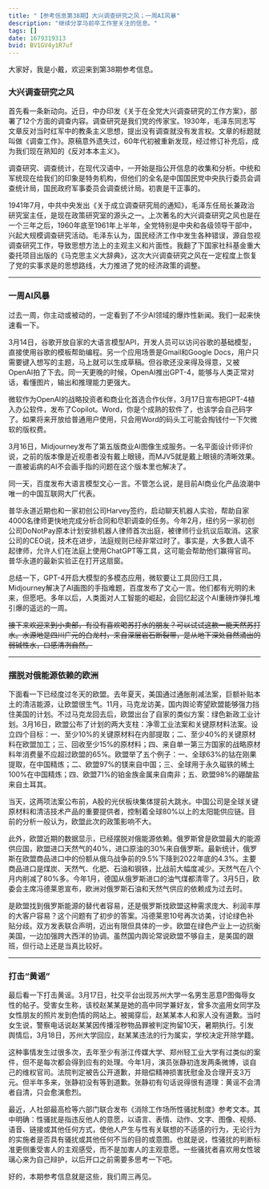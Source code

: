 ```yaml
---
title: "【参考信息第38期】大兴调查研究之风；一周AI风暴"
description: "继续分享马前卒工作室关注的信息。"
tags: []
date: 1679319313
bvid: BV1GV4y1R7uf
---
```

大家好，我是小戴，欢迎来到第38期参考信息。

### 大兴调查研究之风

首先看一条新动向。近日，中办印发《关于在全党大兴调查研究的工作方案》，部署了12个方面的调查内容。调查研究是我们党的传家宝。1930年，毛泽东同志写文章反对当时红军中的教条主义思想，提出没有调查就没有发言权。文章的标题就叫做《调查工作》。原稿意外遗失过，60年代初被重新发现，经过修订补充后，成为我们现在熟知的《反对本本主义》。

调查研究、调查统计，在现代汉语中，一开始是指公开信息的收集和分析。中统和军统现在给我们的印象是特务机构，但他们的全名是中国国民党中央执行委员会调查统计局，国民政府军事委员会调查统计局。初衷是干正事的。

1941年7月，中共中央发出《关于成立调查研究局的通知》，毛泽东任局长兼政治研究室主任，是现在政策研究室的源头之一。上次著名的大兴调查研究之风也是在一个三年之后，1960年底至1961年上半年，全党特别是中央和各级领导干部中，兴起大规模调查研究活动。毛泽东认为，国民经济工作中发生各种错误，源自忽视调查研究工作，导致思想方法上的主观主义和片面性。我翻了下国家社科基金重大委托项目出版的《马克思主义大辞典》，这次大兴调查研究之风在一定程度上恢复了党的实事求是的思想路线，大力推进了党的经济政策的调整。

---

### 一周AI风暴

过去一周，你主动或被动的，一定看到了不少AI领域的爆炸性新闻。我们一起来快速看一下。

3月14日，谷歌开放自家的大语言模型API，开发人员可以访问谷歌的基础模型，直接使用谷歌的模板帮助编程。另一个应用场景是Gmail和Google Docs，用户只需要键入想写的主题，马上就可以生成草稿。但谷歌还没来得及得意，又被OpenAI拍了下去。同一天更晚的时候，OpenAI推出GPT-4，能够与人类正常对话，看懂图片，输出和推理能力更强大。

微软作为OpenAI的战略投资者和商业化首选合作伙伴，3月17日宣布把GPT-4植入办公软件，发布了Copilot。Word，你是个成熟的软件了，也该学会自己码字了。如果将来开放给普通用户使用，只会用Word的码头工可能会掏钱付一下欠微软的版权费。

3月16日，Midjourney发布了第五版商业AI图像生成服务。一名平面设计师评价说，之前的版本像是近视患者没有戴上眼镜，而MJV5就是戴上眼镜的清晰效果。一直被诟病的AI不会画手指的问题在这个版本里也解决了。

同一天，百度发布大语言模型文心一言。不管怎么说，是目前AI商业化产品浪潮中唯一的中国互联网大厂代表。

普华永道近期也和一家初创公司Harvey签约，启动聊天机器人实验，帮助自家4000名律师更快地完成分析合同和尽职调查的任务。今年2月，纽约另一家初创公司DoNotPay原本计划安排机器人律师首次出庭，被律师行业抗议后取消。这家公司的CEO说，技术在进步，法庭规则已经非常过时了。事实是，大多数人请不起律师，允许人们在法庭上使用ChatGPT等工具，这可能会帮助他们赢得官司。普华永道的最新实验正在打开这扇窗。

总结一下，GPT-4开启大模型的多模态应用，微软要让工具回归工具，Midjourney解决了AI画图的手指难题，百度发布了文心一言。他们都有光明的未来，但愿吧。多年以后，人类面对人工智能的崛起，会回忆起这个AI重磅炸弹扎堆引爆的遥远的一周。

~~接下来欢迎来到小卖部，有没有喜欢喝苏打水的朋友？可以试试这款一能天然苏打水。水源地是四川广元的白龙村，来自深层岩石断裂带，是从地下深处自然涌出的弱碱性水，口感清冽自然。~~

---

### 摆脱对俄能源依赖的欧洲

下面看一下已经度过冬天的欧盟。去年夏天，美国通过通胀削减法案，巨额补贴本土的清洁能源，让欧盟很生气。11月，马克龙访美，国内舆论寄望欧盟能够强力挡住美国的计划。不过马克龙回去后，欧盟出台了自家的类似方案：绿色新政工业计划。3月16日，欧盟公布了计划的两大支柱：净零工业法案和关键原材料法案。设立四个目标：一、至少10%的关键原材料在内部提取；二、至少40%的关键原材料在欧盟加工；三、回收至少15%的原材料；四、来自单一第三方国家的战略原材料年消费量不应超过欧盟的65%。欧盟举了五个例子：一、全球63%的钴在刚果提取，在中国精炼；二、欧盟97%的镁来自中国；三、全球用于永久磁铁的稀土100%在中国精炼；四、欧盟71%的铂金族金属来自南非；五、欧盟98%的硼酸盐来自土耳其。

当天，这两项法案公布前，A股的光伏板块集体提前大跳水。中国公司是全球关键原材料和清洁技术产品的重要提供者，控制着全球80%以上的太阳能供应链。目前的分析一般认为，欧盟此次的政策影响不大。

此外，欧盟近期的数据显示，已经摆脱对俄能源依赖。俄罗斯曾是欧盟最大的能源供应国，欧盟进口天然气的40%，进口原油的30%来自俄罗斯。最新统计，俄罗斯在欧盟商品进口中的份额从俄乌战争前的9.5%下降到2022年底的4.3%。主要商品进口是煤炭、天然气、化肥、石油和钢铁，比战前大幅度减少。天然气在八个月内削减了80%多。今年1月，德国从俄罗斯进口的油气煤都清零了。3月5日，欧委会主席冯德莱恩宣布，欧洲对俄罗斯石油和天然气供应的依赖成为过去时。

是欧盟找到俄罗斯能源的替代者容易，还是俄罗斯找欧盟这种需求庞大、利润丰厚的大客户容易？这个问题有了初步的答案。冯德莱恩10号再次访美，讨论绿色补贴分歧。双方发表联合声明，迈出有限但具体的一步。欧盟在绿色产业上一边抗衡美国，一边加强跨大西洋的协调。虽然国内舆论常说欧盟不够自主，是美国的跟班，但行动上还是当真比较好。

---

### 打击“黄谣”

最后看一下打击黄谣。3月17日，社交平台出现苏州大学一名男生恶意P图侮辱女性的帖子。受害女生称，该校赵某某是她的高中同学兼好友，曾多次盗用女同学及女性朋友的照片发到色情的网站上。被揭穿后，赵某某本人和家人没有道歉。当时女生说，警察电话说赵某某因传播淫秽物品罪被判定拘留10天，暑期执行。引发舆情后，3月18日，苏州大学回应，赵某某违法的行为属实，学校决定开除学籍。

这种事情发生过很多次，去年至少有浙江传媒大学、郑州轻工业大学有过类似的案件，但不是每次都会得到应有的处理。今年1月，演员张静初连发两条微博，谈自己的维权官司。法院判定被告公开道歉，并赔偿精神损害抚慰金及合理开支3万元。但半年多来，张静初没有等到道歉。张静初有句话说得很有道理：黄谣不会清者自清，只会愈演愈烈。

最近，人社部最高检等六部门联合发布《消除工作场所性骚扰制度》参考文本。其中明确：性骚扰是指违反他人的意愿，以语言、表情、动作、文字、图像、视频、语音、链接或其他任何方式，使他人产生与性有关联想的不适感的行为，无论行为的实施者是否具有骚扰或其他任何不当的目的或意图。也就是说，性骚扰的判断标准更侧重受害人的主观感受，而不是加害人的主观意愿。一些骚扰者喜欢用女性玻璃心来为自己辩护，以后开口之前需要多思考一下吧。

好的，本期参考信息就是这些，我们周三再见。

